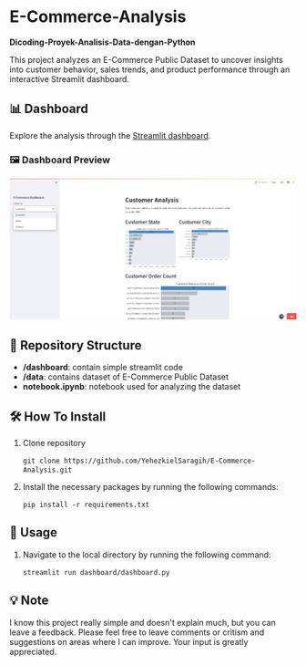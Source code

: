 # E-Commerce-Analysis
**Dicoding-Proyek-Analisis-Data-dengan-Python**

This project analyzes an E-Commerce Public Dataset to uncover insights into customer behavior, sales trends, and product performance through an interactive Streamlit dashboard.

## 📊 Dashboard
Explore the analysis through the [Streamlit dashboard](https://dicoding-e-commerce-analysis.streamlit.app/).

### 🖼️ Dashboard Preview
![Dashboard Preview](https://github.com/YehezkielSaragih/E-Commerce-Analysis/blob/main/ECommerceDashboard_SamplePage.png)

## 📂 Repository Structure

- **/dashboard**: contain simple streamlit code
- **/data**: contains dataset of E-Commerce Public Dataset
- **notebook.ipynb**: notebook used for analyzing the dataset

## 🛠️ How To Install

1. Clone repository 

   ```shell
   git clone https://github.com/YehezkielSaragih/E-Commerce-Analysis.git
   ```

2. Install the necessary packages by running the following commands:

    ```shell
    pip install -r requirements.txt
    ```

## 🚀 Usage
1. Navigate to the local directory by running the following command:

    ```shell
    streamlit run dashboard/dashboard.py
    ```

## 💡 Note
I know this project really simple and doesn't explain much, but you can leave a feedback. Please feel free to leave comments or critism and suggestions on areas where I can improve. Your input is greatly appreciated.
